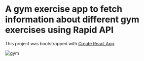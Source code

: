 # A gym exercise app to fetch information about different gym exercises using Rapid API

This project was bootstrapped with [Create React App](https://github.com/facebook/create-react-app).

![gym](https://user-images.githubusercontent.com/73886787/198845490-d2678433-09f8-4d73-870a-7b4ff9cdee55.gif)

